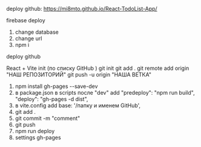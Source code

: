 deploy github: https://mi8mto.github.io/React-TodoList-App/

firebase deploy

1. change database
2. change url
3. npm i

deploy github

React + Vite
init (по списку GitHub ) git init git add . git remote add origin "НАШ РЕПОЗИТОРИЙ" git push -u origin "НАША ВЕТКА"

1. npm install gh-pages --save-dev
2. в package.json в scripts после "dev" add "predeploy": "npm run build", "deploy": "gh-pages -d dist",
3. в vite.config add base: '/папку и именем GitHub',
4. git add .
5. git commit -m "comment"
6. git push
7. npm run deploy
8. settings gh-pages
